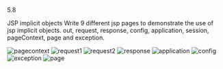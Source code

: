 5.8

JSP implicit objects
Write 9 different jsp pages to demonstrate the use of jsp implicit objects. 
out, request, response, config, application, session, pageContext, page and exception.

![pagecontext](https://cloud.githubusercontent.com/assets/17025509/14495663/07fc12ac-01ae-11e6-962b-c079252f048c.jpg)
![request1](https://cloud.githubusercontent.com/assets/17025509/14495664/07fc3f7a-01ae-11e6-8cc0-618e40033bc3.jpg)
![request2](https://cloud.githubusercontent.com/assets/17025509/14495665/08010c62-01ae-11e6-975e-44bc2ceee229.jpg)
![response](https://cloud.githubusercontent.com/assets/17025509/14495666/0809eda0-01ae-11e6-8243-03a3b7ab71e2.jpg)
![application](https://cloud.githubusercontent.com/assets/17025509/14495668/0837ae8e-01ae-11e6-9a7f-ababb025b273.jpg)
![config](https://cloud.githubusercontent.com/assets/17025509/14495667/0835850a-01ae-11e6-94ca-399cb55e6029.jpg)
![exception](https://cloud.githubusercontent.com/assets/17025509/14495669/0838ca26-01ae-11e6-8e0f-e7f5afa7d9e2.jpg)
![page](https://cloud.githubusercontent.com/assets/17025509/14495670/084572e4-01ae-11e6-92af-1f649f9e19d8.jpg)
